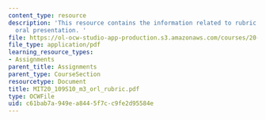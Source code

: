 ```yaml
---
content_type: resource
description: 'This resource contains the information related to rubric research proposal
  oral presentation. '
file: https://ol-ocw-studio-app-production.s3.amazonaws.com/courses/20-109-laboratory-fundamentals-in-biological-engineering-spring-2010/c61bab7a949ea8445f7cc9fe2d95584e_MIT20_109S10_m3_orl_rubric.pdf
file_type: application/pdf
learning_resource_types:
- Assignments
parent_title: Assignments
parent_type: CourseSection
resourcetype: Document
title: MIT20_109S10_m3_orl_rubric.pdf
type: OCWFile
uid: c61bab7a-949e-a844-5f7c-c9fe2d95584e
---
```

